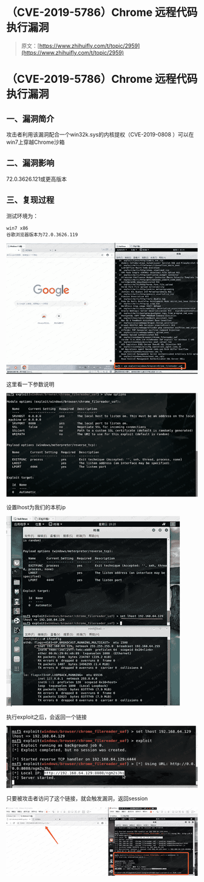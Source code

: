 # （CVE-2019-5786）Chrome 远程代码执行漏洞

> 原文：[https://www.zhihuifly.com/t/topic/2959](https://www.zhihuifly.com/t/topic/2959)

# （CVE-2019-5786）Chrome 远程代码执行漏洞

## 一、漏洞简介

攻击者利用该漏洞配合一个win32k.sys的内核提权（CVE-2019-0808 ）可以在win7上穿越Chrome沙箱

## 二、漏洞影响

72.0.3626.121或更高版本

## 三、复现过程

测试环境为：

```
win7 x86
谷歌浏览器版本为72.0.3626.119 
```

![image](img/efb78b79a41dbee63a82f4059f322bdd.png)

这里看一下参数说明

![image](img/cff018c76f2ea6bde5c32ce49a8e30bc.png)

设置lhost为我们的本机ip

![image](img/7a4521247e3ca62fdf756936bce765ac.png)

执行exploit之后，会返回一个链接

![image](img/fcef64dea81024206c7974e0d1c2e779.png)

只要被攻击者访问了这个链接，就会触发漏洞，返回session

![image](img/66c9df305b038f3f4535eaf81ce5cf32.png)